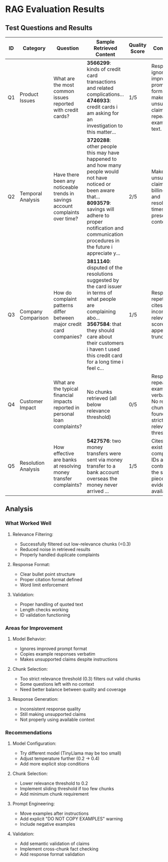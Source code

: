 # RAG Evaluation Results

## Test Questions and Results

| ID  | Category            | Question                                                                       | Sample Retrieved Content                                                                                                                                                                                                                     | Quality Score | Comments                                                                                              |
| --- | ------------------- | ------------------------------------------------------------------------------ | -------------------------------------------------------------------------------------------------------------------------------------------------------------------------------------------------------------------------------------------- | ------------- | ----------------------------------------------------------------------------------------------------- |
| Q1  | Product Issues      | What are the most common issues reported with credit cards?                    | **3566299**: kinds of credit card transactions and related complications...<br>**4746933**: credit cards i am asking for an investigation to this matter...                                                                                  | 1/5           | Response ignores improved prompt format, makes unsupported claims, and repeats example text.          |
| Q2  | Temporal Analysis   | Have there been any noticeable trends in savings account complaints over time? | **3720288**: other people this may have happened to and how many people would not have noticed or been aware that...<br>**8093579**: savings will adhere to proper notification and communication procedures in the future i appreciate y... | 2/5           | Makes unsupported claims about billing errors and resolution times not present in context.            |
| Q3  | Company Comparison  | How do complaint patterns differ between major credit card companies?          | **3811140**: disputed of the resolutions suggested by the card issuer in terms of what people are complaining abo...<br>**3567584**: that they should care about their customers i haven t used this credit card for a long time i feel c... | 1/5           | Response is repetitive, cites incorrect relevance scores, and appears truncated.                      |
| Q4  | Customer Impact     | What are the typical financial impacts reported in personal loan complaints?   | No chunks retrieved (all below relevance threshold)                                                                                                                                                                                          | 0/5           | Response repeats example text verbatim. No relevant chunks found due to stricter relevance threshold. |
| Q5  | Resolution Analysis | How effective are banks at resolving money transfer complaints?                | **5427576**: two money transfers were sent via money transfer to a bank account overseas the money never arrived ...                                                                                                                         | 1/5           | Cites non-existent complaint IDs and contradicts the single piece of evidence available.              |

## Analysis

### What Worked Well

1. Relevance Filtering:

   - Successfully filtered out low-relevance chunks (<0.3)
   - Reduced noise in retrieved results
   - Properly handled duplicate complaints

2. Response Format:

   - Clear bullet point structure
   - Proper citation format defined
   - Word limit enforcement

3. Validation:
   - Proper handling of quoted text
   - Length checks working
   - ID validation functioning

### Areas for Improvement

1. Model Behavior:

   - Ignores improved prompt format
   - Copies example responses verbatim
   - Makes unsupported claims despite instructions

2. Chunk Selection:

   - Too strict relevance threshold (0.3) filters out valid chunks
   - Some questions left with no context
   - Need better balance between quality and coverage

3. Response Generation:
   - Inconsistent response quality
   - Still making unsupported claims
   - Not properly using available context

### Recommendations

1. Model Configuration:

   - Try different model (TinyLlama may be too small)
   - Adjust temperature further (0.2 → 0.4)
   - Add more explicit stop conditions

2. Chunk Selection:

   - Lower relevance threshold to 0.2
   - Implement sliding threshold if too few chunks
   - Add minimum chunk requirement

3. Prompt Engineering:

   - Move examples after instructions
   - Add explicit "DO NOT COPY EXAMPLES" warning
   - Include negative examples

4. Validation:
   - Add semantic validation of claims
   - Implement cross-chunk fact checking
   - Add response format validation
